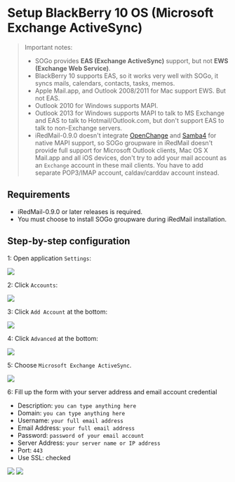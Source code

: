 # Setup BlackBerry 10 OS (Microsoft Exchange ActiveSync)

> Important notes:
>
> * SOGo provides __EAS (Exchange ActiveSync)__ support, but not __EWS
>   (Exchange Web Service)__.
> * BlackBerry 10 supports EAS, so it works very well with SOGo, it syncs
>   mails, calendars, contacts, tasks, memos.
> * Apple Mail.app, and Outlook 2008/2011 for Mac support EWS. But not EAS.
> * Outlook 2010 for Windows supports MAPI.
> * Outlook 2013 for Windows supports MAPI to talk to MS Exchange and EAS to
>   talk to Hotmail/Outlook.com, but don't support EAS to talk to non-Exchange
>   servers.
> * iRedMail-0.9.0 doesn't integrate [OpenChange](http://www.openchange.org) and
>   [Samba4](http://www.samba.org) for native MAPI support, so SOGo groupware
>   in iRedMail doesn't provide full support for Microsoft Outlook clients,
>   Mac OS X Mail.app and all iOS devices, don't try to add your mail account
>   as an `Exchange` account in these mail clients. You have to add separate
>   POP3/IMAP account, caldav/carddav account instead.

## Requirements

* iRedMail-0.9.0 or later releases is required.
* You must choose to install SOGo groupware during iRedMail installation.

## Step-by-step configuration

1: Open application `Settings`:

![](./images/sogo/bb10.settings.png)

2: Click `Accounts`:

![](./images/sogo/bb10.settings.accounts.png)

3: Click `Add Account` at the bottom:

![](./images/sogo/bb10.settings.accounts.list.png)

4: Click `Advanced` at the bottom:

![](./images/sogo/bb10.settings.add.account.png)

5: Choose `Microsoft Exchange ActiveSync`.

![](./images/sogo/bb10.add.exchange.png)

6: Fill up the form with your server address and email account credential

* Description: `you can type anything here`
* Domain: `you can type anything here`
* Username: `your full email address`
* Email Address: `your full email address`
* Password: `password of your email account`
* Server Address: `your server name or IP address`
* Port: `443`
* Use SSL: checked

![](./images/sogo/bb10.exchange.1.png)
![](./images/sogo/bb10.exchange.2.png)
